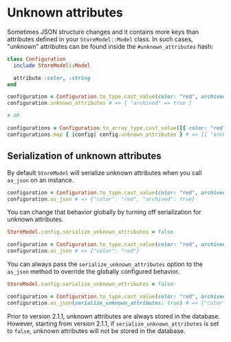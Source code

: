 # Unknown attributes

Sometimes JSON structure changes and it contains more keys than attributes defined in your `StoreModel::Model` class. In such cases, "unknown" attributes can be found inside the `#unknown_attributes` hash:

```ruby
class Configuration
  include StoreModel::Model

  attribute :color, :string
end

configuration = Configuration.to_type.cast_value(color: "red", archived: true)
configuration.unknown_attributes # => { "archived" => true }

# OR

configurations = Configuration.to_array_type.cast_value([{ color: "red", archived: true }, { color: "blue", archived: false }])
configurations.map { |config| config.unknown_attributes } # => [{ "archived" => true }, { "archived" => false }]

```

## Serialization of unknown attributes

By default `StoreModel` will serialize unknown attributes when you call `as_json` on an instance.

```ruby
configuration = Configuration.to_type.cast_value(color: "red", archived: true)
configuration.as_json # => {"color": "red", "archived": true}
```

You can change that behavior globally by turning off serialization for unknown attributes.

```ruby
StoreModel.config.serialize_unknown_attributes = false

configuration = Configuration.to_type.cast_value(color: "red", archived: true)
configuration.as_json # => {"color": "red"}
```

You can always pass the `serialize_unknown_attributes` option to the `as_json` method to override the globally configured behavior.

```ruby
StoreModel.config.serialize_unknown_attributes = false

configuration = Configuration.to_type.cast_value(color: "red", archived: true)
configuration.as_json(serialize_unknown_attributes: true) # => {"color": "red", "archived": true}
```

Prior to version 2.1.1, unknown attributes are always stored in the database. However, starting from version 2.1.1, if `serialize_unknown_attributes` is set to `false`, unknown attributes will not be stored in the database.
